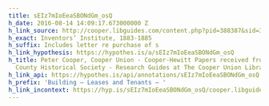 ```yaml
---
title: sEIz7mIoEeaSBONdGm_osQ
h_date: 2016-08-14 14:09:17.673000000 Z
h_link_source: http://cooper.libguides.com/content.php?pid=388387&sid=3183137
h_exact: Inventors’ Institute, 1883-1885
h_suffix: Includes letter re purchase of s
h_link_hypothesis: https://hypothes.is/a/sEIz7mIoEeaSBONdGm_osQ
h_title: Peter Cooper, Cooper Union - Cooper-Hewitt Papers received from the Passaic
  County Historical Society - Research Guides at The Cooper Union Library
h_link_api: https://hypothes.is/api/annotations/sEIz7mIoEeaSBONdGm_osQ
h_prefix: 'Building – Leases and Tenants – '
h_link_incontext: https://hyp.is/sEIz7mIoEeaSBONdGm_osQ/cooper.libguides.com/content.php?pid=388387&sid=3183137
---
```


